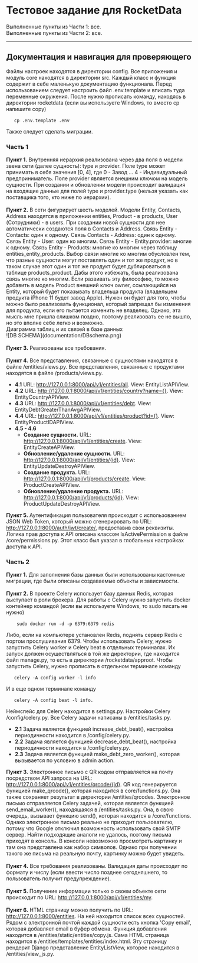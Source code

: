 # Тестовое задание для RocketData
Выполненные пункты из Части 1: все.<br>
Выполненные пункты из Части 2: все.<br>
<hr>
<h2>Документация и навигация для проверяющего</h2>
Файлы настроек находятся в директории config.
Все приложения и модуль core находятся в директории src.
Каждый класс и функция содержит в себе маленькую документацию функционала.
Перед использованием следует настроить файл .env.template и вписать туда переменные окружения. После нужно
прописать команду, находясь в директории rocketdata (если вы используете Windows, то вместо cp напишите copy)

```commandline
   cp .env.template .env
```

Также следует сделать миграции.
<br>
<h3>Часть 1</h3>
<b>Пункт 1.</b> Внутренняя иерархия реализована через два поля в модели звена сети (далее сущность): 
type и provider. Поле type может принимать в себя значения [0, 4], где 0 - Завод ... 4 - Индивидуальный 
предприниматель. Поле provider является внешним ключом на модель сущности. При создании и обновлении модели 
происходит валидация на входящие данные для полей type и provider.type (нельзя указать как поставщика того, 
кто ниже по иерархии).<br><br>
<b>Пункт 2.</b> В сети фигурирует шесть моделей. Модели Entity, Contacts, Address находятся в приложении entities, 
Product - в products, User (Сотрудники) - в users. При создании новой сущности для нее автоматически 
создаются поля в Contacts и Address. Связь Entity - Contacts: один к одному. Связь Contacts - Address: 
один к одному. Связь Entity - User: один ко многим. Связь Entity - Entity.provider: многие к одному. 
Связь Entity - Products: многие ко многим через таблицу entities_entity_products. 
Выбор связи многие ко многим обусловлен тем, что разные сущности могут поставлять один и тот же продукт, но 
в таком случае этот один и тот же продукт будет дублироваться в таблице products_product. Дабы этого 
избежать, была реализована связь многие ко многим. Если развивать эту философию, то можно добавить в модель 
Product внешний ключ owner, ссылающийся на Entity, который будет показывать владельца продукта 
(владельцем продукта iPhone 11 будет завод Apple). Нужен он будет для того, чтобы можно было реализовать 
функционал, который запрещал бы изменения для продукта, если его пытается изменить не владелец. Однако, 
эта мысль мне пришла слишком поздно, поэтому реализовать ее не вышло, но это вполне себе легко и возможно.<br>
Диаграмма таблиц и их связей в базе данных<br>
![DB SCHEMA](documentation/DBschema.png)
<br><br>
<b>Пункт 3.</b> Реализованы все требования.<br><br>
<b>Пункт 4.</b> Все представления, связанные с сущностями находятся в файле /entities/views.py. 
Все представления, связанные с продуктами находятся в файле /products/views.py.<br>
 
 - <b>4.1</b> URL: http://127.0.0.1:8000/api/v1/entities/all. View: EntityListAPIView.
 - <b>4.2</b> URL: http://127.0.0.1:8000/api/v1/entities/country?name={}. View: EntityCountryAPIView.
 - <b>4.3</b> URL: http://127.0.0.1:8000/api/v1/entities/debt. View: EntityDebtGreaterThanAvgAPIView.
 - <b>4.4</b> URL: http://127.0.0.1:8000/api/v1/entities/product?id={}. View: EntityProductIDAPIView.
 - <b>4.5 - 4.6</b> 
   - <b>Создание сущности.</b> URL: http://127.0.0.1:8000/api/v1/entities/create. View: EntityCreateAPIView.
   - <b>Обновление/удаление сущности.</b> URL: http://127.0.0.1:8000/api/v1/entities/{id}. View: EntityUpdateDestroyAPIView.
   - <b>Создание продукта.</b> URL: http://127.0.0.1:8000/api/v1/products/create. View: ProductCreateAPIView.
   - <b>Обновление/удаление продукта.</b> URL: http://127.0.0.1:8000/api/v1/products/{id}. View: ProductUpdateDestroyAPIView.

<b>Пункт 5.</b> Аутентификация пользователя происходит с использованием JSON Web Token, который можно 
сгенерировать по URL: http://127.0.0.1:8000/auth/jwt/create/, предоставив свои реквизиты. Логика прав 
доступа к API описана классом IsActivePermission в файле /core/permissions.py. Этот класс был указал в 
глобальных настройках доступа к API.

<h3>Часть 2</h4>
<b>Пункт 1.</b> Для заполнения базы данных были использованы кастомные миграции, где были описаны создаваемые
объекты и зависимости.<br><br>
<b>Пункт 2.</b> В проекте Celery использует базу данных Redis, которая выступает в роли брокера. 
Для работы с Celery нужно запустить docker контейнер командой (если вы используете Windows, то sudo писать не нужно)

````commandline
    sudo docker run -d -p 6379:6379 redis
```` 

Либо, если на компьютере установлен Redis, поднять сервер Redis с портом прослушивания 6379. 
Чтобы использовать Celery, нужно запустить Celery worker и Celery beat в отдельных терминалах. 
Их запуск должен осуществляться в той же директории, где находится файл manage.py, то есть в 
директории /rocketdata/approot. Чтобы запустить Celery, нужно прописать в отдельном терминале команду

```commandline
   celery -A config worker -l info
```

И в еще одном терминале команду 

```commandline
   celery -A config beat -l info.
```

Неймспейс для Celery находится в settings.py. Настройки Celery /config/celery.py. 
Все Celery задачи написаны в /entities/tasks.py.

- <b>2.1</b> Задача является функцией increase_debt_beat(), настройка периодичности находится в /config/celery.py.
- <b>2.2</b> Задача является функцией decrease_debt_beat(), настройка периодичности находится в /config/celery.py.
- <b>2.3</b> Задача является функцией make_debt_zero_worker(), которая вызывается по условию в admin action.

<b>Пункт 3.</b> Электронное письмо с QR кодом отправляется на почту посредством API запроса на 
URL: http://127.0.0.1:8000/api/v1/entities/qrcode/{id}. QR код генерируется функцией make_qrcode(), 
которая находится в core/functions.py. Она также сохраняет результат в директории /entities/qrcodes. 
Электронное письмо отправляется Celery задачей, которая является функцией send_email_worker(), находящаяся 
в /entities/tasks.py. Она, в свою очередь, вызывает функцию send(), которая находится в /core/functions. 
Однако электронное письмо реально не приходит пользователю, потому что Google отключил возможность использовать 
свой SMTP сервер. Найти подходящие аналоги не удалось, поэтому письма приходят в консоль. 
В консоли невозможно просмотреть картинку и там она представлена как набор символов. Однако при получении такого 
же письма на реальную почту, картинку можно будет увидеть.<br><br>
<b>Пункт 4.</b> Все требования реализованы. Валидация даты происходит по формату и числу (если ввести
число позднее сегодняшнего, то пользователь получит предупреждение).<br><br>
<b>Пункт 5.</b> Получение информации только о своем объекте сети происходит по 
URL: http://127.0.0.1:8000/api/v1/entities/my. <br><br>
<b>Пункт 6.</b> HTML страницу можно получить по URL: http://127.0.0.1:8000/entities. На ней находится список 
всех сущностей. Рядом с электронной почтой каждой сущности есть кнопка 'Copy email', которая добавляет 
email в буфер обмена. Функция добавления находится в /entities/static/entities/copy.js. Сама HTML страница 
находится в /entities/templates/entities/index.html. Эту страницу рендерит Django представление 
EntityListView, которое находится в /entities/view_js.py.
